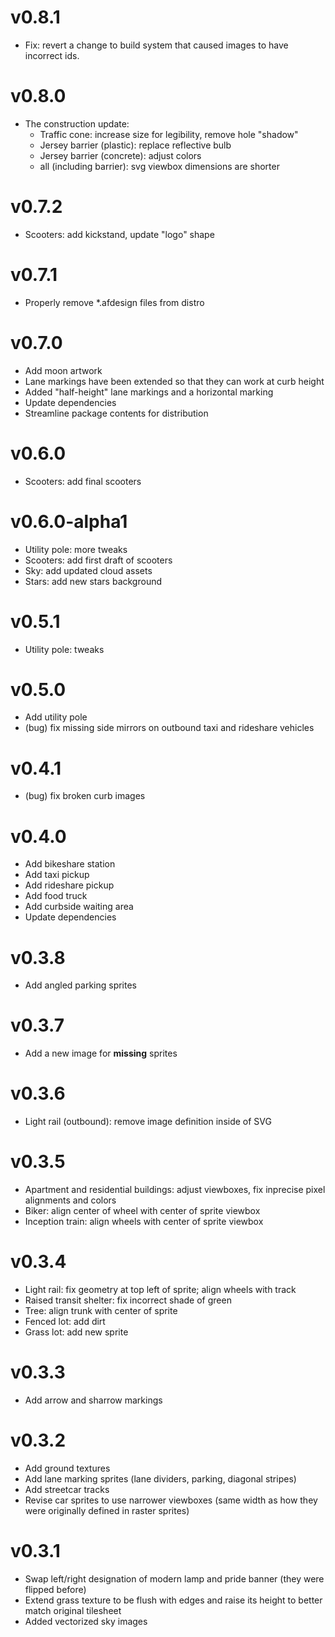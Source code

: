 # v0.8.1

- Fix: revert a change to build system that caused images to have incorrect ids.

# v0.8.0

- The construction update:
  - Traffic cone: increase size for legibility, remove hole "shadow"
  - Jersey barrier (plastic): replace reflective bulb
  - Jersey barrier (concrete): adjust colors
  - all (including barrier): svg viewbox dimensions are shorter

# v0.7.2

- Scooters: add kickstand, update "logo" shape

# v0.7.1

- Properly remove *.afdesign files from distro

# v0.7.0

- Add moon artwork
- Lane markings have been extended so that they can work at curb height
- Added "half-height" lane markings and a horizontal marking
- Update dependencies
- Streamline package contents for distribution

# v0.6.0

- Scooters: add final scooters

# v0.6.0-alpha1

- Utility pole: more tweaks
- Scooters: add first draft of scooters
- Sky: add updated cloud assets
- Stars: add new stars background

# v0.5.1

- Utility pole: tweaks

# v0.5.0

- Add utility pole
- (bug) fix missing side mirrors on outbound taxi and rideshare vehicles 

# v0.4.1

- (bug) fix broken curb images

# v0.4.0

- Add bikeshare station
- Add taxi pickup
- Add rideshare pickup
- Add food truck
- Add curbside waiting area
- Update dependencies

# v0.3.8

- Add angled parking sprites

# v0.3.7

- Add a new image for **missing** sprites

# v0.3.6

- Light rail (outbound): remove image definition inside of SVG

# v0.3.5

- Apartment and residential buildings: adjust viewboxes, fix inprecise pixel alignments and colors
- Biker: align center of wheel with center of sprite viewbox
- Inception train: align wheels with center of sprite viewbox

# v0.3.4

- Light rail: fix geometry at top left of sprite; align wheels with track
- Raised transit shelter: fix incorrect shade of green
- Tree: align trunk with center of sprite
- Fenced lot: add dirt
- Grass lot: add new sprite

# v0.3.3

- Add arrow and sharrow markings

# v0.3.2

- Add ground textures
- Add lane marking sprites (lane dividers, parking, diagonal stripes)
- Add streetcar tracks
- Revise car sprites to use narrower viewboxes (same width as how they were originally defined in raster sprites)

# v0.3.1

- Swap left/right designation of modern lamp and pride banner (they were flipped before)
- Extend grass texture to be flush with edges and raise its height to better match original tilesheet
- Added vectorized sky images
